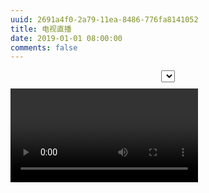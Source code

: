 ```yaml
---
uuid: 2691a4f0-2a79-11ea-8486-776fa8141052
title: 电视直播
date: 2019-01-01 08:00:00
comments: false
---
```


<link rel="stylesheet" href="//cdn.bootcdn.net/ajax/libs/video.js/7.6.0/video-js.min.css"><select id="selector" style="display:block;margin:10px auto"></select><video id="player" class="video-js vjs-big-play-centered vjs-16-9" autoplay controls preload="auto" data-setup="{}"><p class="vjs-no-js">To view this video please enable JavaScript, and consider upgrading to a web browser that <a href="//videojs.com/html5-video-support/" target="_blank">supports HTML5 video</a></p></video><script src="//cdn.bootcdn.net/ajax/libs/jquery/1.12.4/jquery.min.js"></script><script src="//cdn.bootcdn.net/ajax/libs/video.js/7.6.0/video.min.js"></script><script src="//cdn.bootcdn.net/ajax/libs/videojs-flash/2.2.0/videojs-flash.min.js"></script><script>var sources=[{name:"全国风景总览",src:"//gcalic.v.myalicdn.com/gc/wgw05_1/index.m3u8?contentid=2820180516001",type:"application/x-mpegURL"}];$(function(){for(var o=videojs("player"),e=sources||[],n="<option>请选择电视频道</option>",c=0;c<e.length;c++)n+='<option value="'+c+'">'+e[c].name+"</option>";$("#selector").append(n).change(function(){o.src(e[+$("#selector").val()])})})</script>
